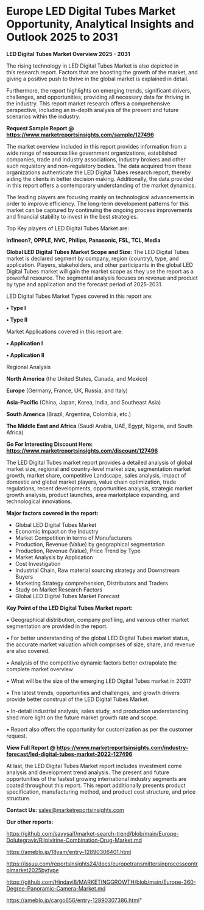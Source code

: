 # Europe LED Digital Tubes Market Opportunity, Analytical Insights and Outlook 2025 to 2031

<Strong> LED Digital Tubes Market Overview 2025 - 2031</strong>

The rising technology in LED Digital Tubes Market is also depicted in this research report. Factors that are boosting the growth of the market, and giving a positive push to thrive in the global market is explained in detail.

Furthermore, the report highlights on emerging trends, significant drivers, challenges, and opportunities, providing all necessary data for thriving in the industry. This report market research offers a comprehensive perspective, including an in-depth analysis of the present and future scenarios within the industry.

<strong>Request Sample Report @ <a href=https://www.marketreportsinsights.com/sample/127496>https://www.marketreportsinsights.com/sample/127496</a></strong>

The market overview included in this report provides information from a wide range of resources like government organizations, established companies, trade and industry associations, industry brokers and other such regulatory and non-regulatory bodies. The data acquired from these organizations authenticate the LED Digital Tubes research report, thereby aiding the clients in better decision making. Additionally, the data provided in this report offers a contemporary understanding of the market dynamics.

The leading players are focusing mainly on technological advancements in order to improve efficiency. The long-term development patterns for this market can be captured by continuing the ongoing process improvements and financial stability to invest in the best strategies.

Top Key players of LED Digital Tubes Market are:

<strong>Infineon?, OPPLE, NVC, Philips, Panasonic, FSL, TCL, Media</strong>

<strong><b>Global LED Digital Tubes Market Scope and Size:</b></strong>
The LED Digital Tubes market is declared segment by company, region (country), type, and application. Players, stakeholders, and other participants in the global LED Digital Tubes market will gain the market scope as they use the report as a powerful resource. The segmental analysis focuses on revenue and product by type and application and the forecast period of 2025-2031.

LED Digital Tubes Market Types covered in this report are:

<strong>• Type I

• Type II</strong>

Market Applications covered in this report are:

<strong>• Application I

• Application II</strong> 

Regional Analysis

<strong>North America</strong> (the United States, Canada, and Mexico)

<strong>Europe</strong> (Germany, France, UK, Russia, and Italy)

<strong>Asia-Pacific</strong> (China, Japan, Korea, India, and Southeast Asia)

<strong>South America</strong> (Brazil, Argentina, Colombia, etc.)

<strong>The Middle East and Africa</strong> (Saudi Arabia, UAE, Egypt, Nigeria, and South Africa)

<strong>Go For Interesting Discount Here: <a href=https://www.marketreportsinsights.com/discount/127496>https://www.marketreportsinsights.com/discount/127496</a></strong>

The LED Digital Tubes market report provides a detailed analysis of global market size, regional and country-level market size, segmentation market growth, market share, competitive Landscape, sales analysis, impact of domestic and global market players, value chain optimization, trade regulations, recent developments, opportunities analysis, strategic market growth analysis, product launches, area marketplace expanding, and technological innovations.

<strong><b>Major factors covered in the report:</b></strong>
<ul>
  <li>Global LED Digital Tubes Market </li>
  <li>Economic Impact on the Industry</li>
  <li>Market Competition in terms of Manufacturers</li>
  <li>Production, Revenue (Value) by geographical segmentation</li>
  <li>Production, Revenue (Value), Price Trend by Type</li>
  <li>Market Analysis by Application</li>
  <li>Cost Investigation</li>
  <li>Industrial Chain, Raw material sourcing strategy and Downstream Buyers</li>
  <li>Marketing Strategy comprehension, Distributors and Traders</li>
  <li>Study on Market Research Factors</li>
  <li>Global LED Digital Tubes Market Forecast</li>
</ul>

<strong><b>Key Point of the LED Digital Tubes Market report:</b></strong>

• Geographical distribution, company profiling, and various other market segmentation are provided in the report.

• For better understanding of the global LED Digital Tubes market status, the accurate market valuation which comprises of size, share, and revenue are also covered.

• Analysis of the competitive dynamic factors better extrapolate the complete market overview

• What will be the size of the emerging LED Digital Tubes market in 2031?

• The latest trends, opportunities and challenges, and growth drivers provide better construal of the LED Digital Tubes Market.

• In-detail industrial analysis, sales study, and production understanding shed more light on the future market growth rate and scope.

• Report also offers the opportunity for customization as per the customer request.

<strong><b>View Full Report @ <a href=https://www.marketreportsinsights.com/industry-forecast/led-digital-tubes-market-2022-127496>https://www.marketreportsinsights.com/industry-forecast/led-digital-tubes-market-2022-127496</a></b></strong>


At last, the LED Digital Tubes Market report includes investment come analysis and development trend analysis. The present and future opportunities of the fastest growing international industry segments are coated throughout this report. This report additionally presents product specification, manufacturing method, and product cost structure, and price structure.

<strong>Contact Us:</strong>
sales@marketreportsinsights.com

<strong>Our other reports:</strong>

<a href=https://github.com/sayysaif/market-search-trend/blob/main/Europe-Dolutegravir/Rilpivirine-Combination-Drug-Market.md>https://github.com/sayysaif/market-search-trend/blob/main/Europe-Dolutegravir/Rilpivirine-Combination-Drug-Market.md</a>

<a href=https://ameblo.jp/18yam/entry-12890306401.html>https://ameblo.jp/18yam/entry-12890306401.html</a>

<a href=https://issuu.com/reportsinsights24/docs/europetransmittersinprocesscontrolmarket2025bytype>https://issuu.com/reportsinsights24/docs/europetransmittersinprocesscontrolmarket2025bytype</a>

<a href=https://github.com/Hindavi8/MARKETINGGROWTH/blob/main/Europe-360-Degree-Panoramic-Camera-Market.md>https://github.com/Hindavi8/MARKETINGGROWTH/blob/main/Europe-360-Degree-Panoramic-Camera-Market.md</a>

<a href=https://ameblo.jp/cargo656/entry-12890307386.html>https://ameblo.jp/cargo656/entry-12890307386.html</a>"
